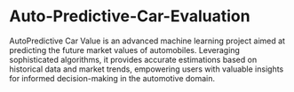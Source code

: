 # Auto-Predictive-Car-Evaluation
AutoPredictive Car Value is an advanced machine learning project aimed at predicting the future market values of automobiles. Leveraging sophisticated algorithms, it provides accurate estimations based on historical data and market trends, empowering users with valuable insights for informed decision-making in the automotive domain.
